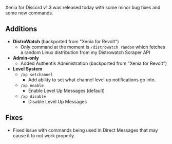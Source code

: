 Xenia for Discord v1.3 was released today with some minor bug fixes and some new commands.

## Additions
- **DistroWatch** (backported from "Xenia for Revolt")
  - Only command at the moment is `/distrowatch random` which fetches a random Linux distribution from my Distrowatch Scraper API
- **Admin-only**
  - Added Authentik Administration (backported from "Xenia for Revolt")
- **Level System**
  - `/xp setchannel`
    - Add ability to set what channel level up notifications go into.
  - `/xp enable`
    - Enable Level Up Messages (default)
  - `/xp disable`
    - Disable Level Up Messages

## Fixes
- Fixed issue with commands being used in Direct Messages that may cause it to not work properly.